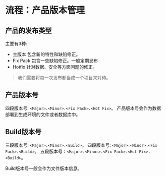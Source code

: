 # 流程：产品版本管理

## 产品的发布类型
主要有3种:
- 主版本
  包含新的特性和缺陷修正。
- Fix Pack
  包含一些缺陷修正。一般定期发布
- Hotfix
  针对数据、安全等方面问题的修正。

> 我们需要将每一次发布都当成一个项目来对待。

## 产品版本号
四段版本号: `<Major>.<Minor>.<Fix Pack>.<Hot Fix>`。
产品版本号会作为数据部署到生成环境的文件或者数据库中。

## Build版本号
三段版本号: `<Major>.<Minor>.<Build>`。
四段版本号: `<Major>.<Minor>.<Fix Pack>.<Build>`。
五段版本号：`<Major>.<Minor>.<Fix Pack>.<Hot Fix>.<Build>`。

Build版本号一般会作为文件版本信息。
